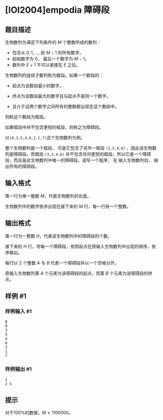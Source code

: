 # [IOI2004]empodia 障碍段

## 题目描述

生物数列为满足下列条件的 $M$ 个整数所成的数列：

- 包含从 $0, 1, …,$ 到 $M-1$ 的所有数字。
- 起始数字为 $0$， 最后一个数字为 $M - 1$。
- 数列中 $E+1$ 不可以紧接在 $E$ 之后。

生物数列的连续子数列称为数段。如果一个数段的：

- 起点为该数段最小的数字。

- 终点为该数段最大的数字且与起点不是同一个数字。

- 且介于这两个数字之间所有的整数都出现在这个数段中。

则称这个数段为框段。

如果框段中并不包含更短的框段，则称之为障碍段。

以`(0,3,5,4,6,2,1,7)`这个生物数列为例。 

整个生物数列是一个框段， 可是它包含了另外一框段 `(3,5,4,6)` ，因此该生物数列是障碍段。而框段 `(3,5,4,6)` 并不包含任何更短的框段，所以它是一个障碍段，而且是此生物数列中唯一的障碍段。请写一个程序， 在
输入生物数列后， 输出所有的障碍段。

## 输入格式

第一行为单一整数 $M$，代表生物数列的长度。 

生物数列中的数字依序出现在接下来的 $M$ 行，每一行有一个整数。


## 输出格式

第一行为一整数 $H$，代表该生物数列中的障碍段的个数。

接下来的 $H$ 行，将每一个障碍段，依照起点在原输入生物数列中出现的顺序，依序输出。

每行以 $2$ 个整数 $A$ 与 $B$ 代表一个障碍段并以一个空格分开。

原输入生物数列第 $A$ 个元素为该障碍段的起点，而第 $B$ 个元素为该障碍段的终点。

## 样例 #1

### 样例输入 #1
```
8
0
3
5
4
6
2
1
7
```

### 样例输出 #1

```
1
2 5
```

## 提示

对于$100\%$的数据，$M\le1100000$。
